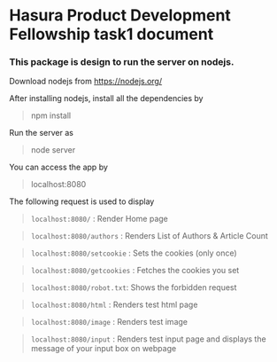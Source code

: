 ﻿# Hasura Product Development Fellowship task1 document
### This package is design to run the server on nodejs.
Download nodejs from https://nodejs.org/

After installing nodejs, install all the dependencies by  

> npm install

Run the server as
> node server

You can access the app by
>localhost:8080

The following request is used to display

> `localhost:8080/` : Render Home page

>`localhost:8080/authors` : Renders List of Authors & Article Count

> `localhost:8080/setcookie` : Sets the cookies (only once)

> `localhost:8080/getcookies` : Fetches the cookies you set

> `localhost:8080/robot.txt`: Shows the forbidden request

> `localhost:8080/html` : Renders test html page

>`localhost:8080/image` : Renders test image

> `localhost:8080/input` : Renders test input page and displays the    message of your input box on webpage 
